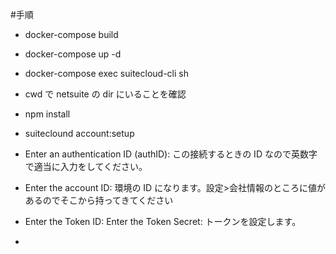 #手順

- docker-compose build
- docker-compose up -d
- docker-compose exec suitecloud-cli sh

- cwd で netsuite の dir にいることを確認
- npm install
- suiteclound account:setup
- Enter an authentication ID (authID):
  この接続するときの ID なので英数字で適当に入力をしてください。
- Enter the account ID:
  環境の ID になります。設定>会社情報のところに値があるのでそこから持ってきてください
- Enter the Token ID:
  Enter the Token Secret:
  トークンを設定します。
-

